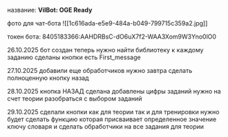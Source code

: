  название: **VilBot: OGE Ready**

фото для чат-бота
![[1c616ada-e5e9-484a-b049-799715c359a2.jpg]]



токен бота: 8405183366:AAHDRBsC-dO6uX7f2-WAA3Xom9W3Yno0lO0




26.10.2025
бот создан
теперь нужно найти библиотеку к каждому заданию
сделаны кнопки 
есть First_message


27.10.2025
добавили еще обработчиков 
нужно завтра сделать полноценную кнопку назад


28.10.2025
кнопка НАЗАД сделана 
добавлены цифры заданий
нужно на счет теории разобраться с выбором заданий



29.10.2025
сделали кнопки как для теории так и для тренировки
нужно будет сделать функцию которая присваивает определенное значение ключу словаря и сделать обработчики на все задания для теории






















